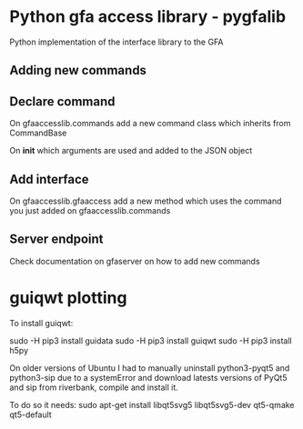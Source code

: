 # Python gfa access library - pygfalib
Python implementation of the interface library to the GFA


## Adding new commands

## Declare command

On gfaaccesslib.commands add a new command class which inherits from CommandBase

On __init__ which arguments are used and added to the JSON object

## Add interface

On gfaaccesslib.gfaaccess add a new method which uses the command you just added on gfaaccesslib.commands

## Server endpoint

Check documentation on gfaserver on how to add new commands 


# guiqwt plotting

To install guiqwt:

  sudo -H pip3 install guidata
  sudo -H pip3 install guiqwt
  sudo -H pip3 install h5py

On older versions of Ubuntu I had to manually uninstall python3-pyqt5 and python3-sip due to a systemError and download  latests versions of PyQt5 and sip from riverbank, compile and install it.

To do so it needs:
  sudo apt-get install libqt5svg5 libqt5svg5-dev qt5-qmake qt5-default
